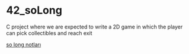 # 42_soLong
C project where we are expected to write a 2D game in which the player can pick collectibles and reach exit 

[so long notları](https://bugrahankaramollaoglu.notion.site/6-so_long-e78ef89c23ac432f9491a68f8d1565ed?pvs=4)
